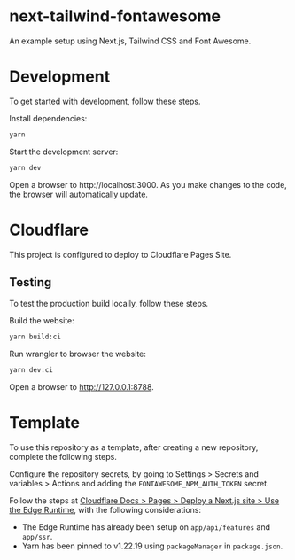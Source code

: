 # next-tailwind-fontawesome

An example setup using Next.js, Tailwind CSS and Font Awesome.

# Development

To get started with development, follow these steps.

Install dependencies:

```bash
yarn
```

Start the development server:

```bash
yarn dev
```

Open a browser to http://localhost:3000. As you make changes to the code, the browser will automatically update.

# Cloudflare

This project is configured to deploy to Cloudflare Pages Site.

## Testing

To test the production build locally, follow these steps.

Build the website:

```bash
yarn build:ci
```

Run wrangler to browser the website:

```bash
yarn dev:ci
```

Open a browser to http://127.0.0.1:8788.

# Template

To use this repository as a template, after creating a new repository, complete the following steps.

Configure the repository secrets, by going to Settings > Secrets and variables > Actions and adding the `FONTAWESOME_NPM_AUTH_TOKEN` secret.

Follow the steps at [Cloudflare Docs > Pages > Deploy a Next.js site > Use the Edge Runtime](https://developers.cloudflare.com/pages/framework-guides/deploy-a-nextjs-site/#use-the-edge-runtime), with the following considerations:

-   The Edge Runtime has already been setup on `app/api/features` and `app/ssr`.
-   Yarn has been pinned to v1.22.19 using `packageManager` in `package.json`.

